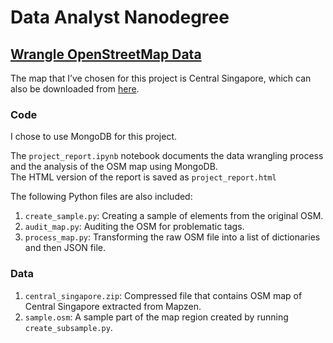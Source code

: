 
# Data Analyst Nanodegree
## [Wrangle OpenStreetMap Data](./project_description.md)

The map that I’ve chosen for this project is Central Singapore, which can also be downloaded from [here](https://mapzen.com/data/metro-extracts/your-extracts/b64f3acb79eb).

### Code
I chose to use MongoDB for this project.

The `project_report.ipynb` notebook documents the data wrangling process and the analysis of the OSM map using MongoDB.   
The HTML version of the report is saved as `project_report.html`

The following Python files are also included:  
1) `create_sample.py`: Creating a sample of elements from the original OSM.  
2) `audit_map.py`: Auditing the OSM for problematic tags.   
3) `process_map.py`: Transforming the raw OSM file into a list of dictionaries and then JSON file.   

### Data
1) `central_singapore.zip`: Compressed file that contains OSM map of Central Singapore extracted from Mapzen.   
2) `sample.osm`: A sample part of the map region created by running `create_subsample.py`.
